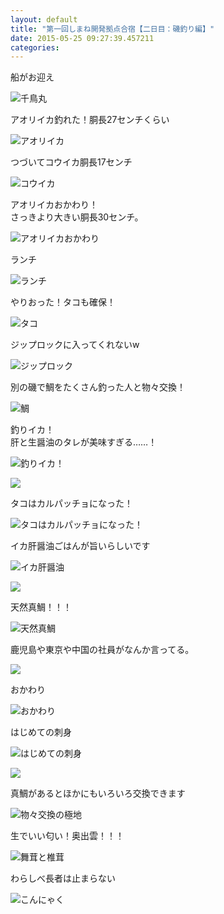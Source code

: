 ```yaml
---
layout: default
title: "第一回しまね開発拠点合宿【二日目：磯釣り編】"
date: 2015-05-25 09:27:39.457211
categories: 
---
```


船がお迎え

![千鳥丸](/assets/images/201505/11357788_1449859308657525_1825861968_n.jpg)

アオリイカ釣れた！胴長27センチくらい

![アオリイカ](/assets/images/201505/11352864_1617308861818958_679336950_n.jpg)

つづいてコウイカ胴長17センチ

![コウイカ](/assets/images/201505/11269470_449794625192870_1228651165_n.jpg)

アオリイカおかわり！  
さっきより大きい胴長30センチ。  

![アオリイカおかわり](/assets/images/201505/11311049_818012661585572_1367586634_n.jpg)

ランチ

![ランチ](/assets/images/201505/11352383_833659866726464_1103020698_n.jpg)

やりおった！タコも確保！

![タコ](/assets/images/201505/11376023_1673304339564124_1788475890_n.jpg)

ジップロックに入ってくれないw

![ジップロック](/assets/images/201505/11326038_1640870919466439_435171164_n.jpg)

別の磯で鯛をたくさん釣った人と物々交換！

![鯛](/assets/images/201505/taitaitai.png)

釣りイカ！  
肝と生醤油のタレが美味すぎる……！

![釣りイカ！](/assets/images/201505/11263310_1586902221564026_2011852310_n.jpg)

![](/assets/images/201505/11380889_897415103635755_440801368_n.jpg)

タコはカルパッチョになった！

![タコはカルパッチョになった！](/assets/images/201505/11352149_1434381293535522_732912592_n.jpg)

イカ肝醤油ごはんが旨いらしいです

![イカ肝醤油](/assets/images/201505/11335606_1584232275192202_1684090337_n.jpg)

![](/assets/images/201505/11324901_867605139943961_118221518_n.jpg)

天然真鯛！！！

![天然真鯛](/assets/images/201505/11374168_1651898325040238_877120459_n.jpg)

鹿児島や東京や中国の社員がなんか言ってる。

![](/assets/images/201505/IMG_4920.jpg)

おかわり

![おかわり](/assets/images/201505/11252145_989579541094260_2032467634_n.jpg)

はじめての刺身

![はじめての刺身](/assets/images/201505/11326826_611383515664297_326927844_n.jpg)

![](/assets/images/201505/11352013_912271962179094_1438346696_n.jpg)

真鯛があるとほかにもいろいろ交換できます

![物々交換の極地](/assets/images/201505/11313234_595341607274812_140221386_n.jpg)

生でいい匂い！奥出雲！！！

![舞茸と椎茸](/assets/images/201505/11313246_1042680699090550_271469304_n.jpg)

わらしべ長者は止まらない

![こんにゃく](/assets/images/201505/11327333_385446238307730_850706001_n.jpg)


